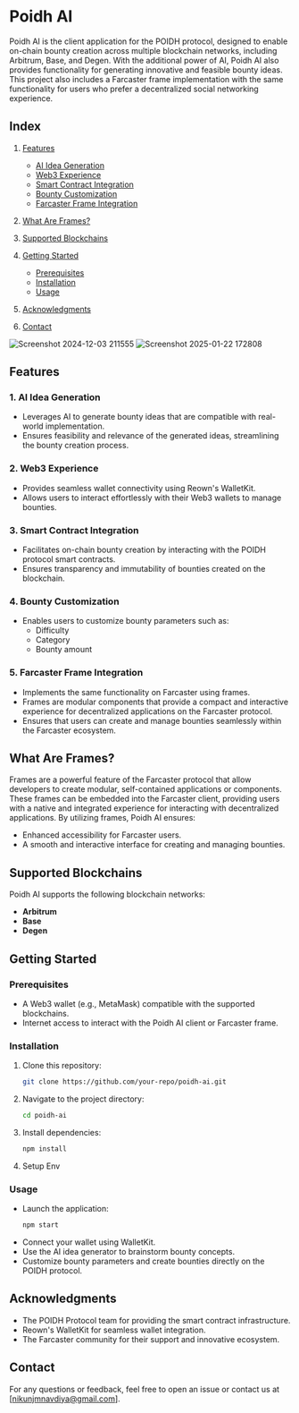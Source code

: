 # Poidh AI

Poidh AI is the client application for the POIDH protocol, designed to enable on-chain bounty creation across multiple blockchain networks, including Arbitrum, Base, and Degen. With the additional power of AI, Poidh AI also provides functionality for generating innovative and feasible bounty ideas. This project also includes a Farcaster frame implementation with the same functionality for users who prefer a decentralized social networking experience.

## Index
1. [Features](#features)
   - [AI Idea Generation](#1-ai-idea-generation)
   - [Web3 Experience](#2-web3-experience)
   - [Smart Contract Integration](#3-smart-contract-integration)
   - [Bounty Customization](#4-bounty-customization)
   - [Farcaster Frame Integration](#5-farcaster-frame-integration)
   
2. [What Are Frames?](#what-are-frames)
3. [Supported Blockchains](#supported-blockchains)
4. [Getting Started](#getting-started)
   - [Prerequisites](#prerequisites)
   - [Installation](#installation)
   - [Usage](#usage)


5. [Acknowledgments](#acknowledgments)
6. [Contact](#contact)


![Screenshot 2024-12-03 211555](https://github.com/user-attachments/assets/409741f4-c6ba-4e27-9f72-e7c58b7fc616)
![Screenshot 2025-01-22 172808](https://github.com/user-attachments/assets/97e94b46-2c7c-4593-ab56-00b4360f2e82)


## Features

### 1. AI Idea Generation
- Leverages AI to generate bounty ideas that are compatible with real-world implementation.
- Ensures feasibility and relevance of the generated ideas, streamlining the bounty creation process.

### 2. Web3 Experience
- Provides seamless wallet connectivity using Reown's WalletKit.
- Allows users to interact effortlessly with their Web3 wallets to manage bounties.

### 3. Smart Contract Integration
- Facilitates on-chain bounty creation by interacting with the POIDH protocol smart contracts.
- Ensures transparency and immutability of bounties created on the blockchain.

### 4. Bounty Customization
- Enables users to customize bounty parameters such as:
  - Difficulty
  - Category
  - Bounty amount

### 5. Farcaster Frame Integration
- Implements the same functionality on Farcaster using frames.
- Frames are modular components that provide a compact and interactive experience for decentralized applications on the Farcaster protocol.
- Ensures that users can create and manage bounties seamlessly within the Farcaster ecosystem.


## What Are Frames?
Frames are a powerful feature of the Farcaster protocol that allow developers to create modular, self-contained applications or components. These frames can be embedded into the Farcaster client, providing users with a native and integrated experience for interacting with decentralized applications. By utilizing frames, Poidh AI ensures:
- Enhanced accessibility for Farcaster users.
- A smooth and interactive interface for creating and managing bounties.

## Supported Blockchains
Poidh AI supports the following blockchain networks:
- **Arbitrum**
- **Base**
- **Degen**

## Getting Started

### Prerequisites
- A Web3 wallet (e.g., MetaMask) compatible with the supported blockchains.
- Internet access to interact with the Poidh AI client or Farcaster frame.

### Installation
1. Clone this repository:
   ```bash
   git clone https://github.com/your-repo/poidh-ai.git
   ```
2. Navigate to the project directory:
   ```bash
   cd poidh-ai
   ```
3. Install dependencies:
   ```bash
   npm install
   ```
4. Setup Env


### Usage
- Launch the application:
  ```bash
  npm start
  ```
- Connect your wallet using WalletKit.
- Use the AI idea generator to brainstorm bounty concepts.
- Customize bounty parameters and create bounties directly on the POIDH protocol.



## Acknowledgments
- The POIDH Protocol team for providing the smart contract infrastructure.
- Reown's WalletKit for seamless wallet integration.
- The Farcaster community for their support and innovative ecosystem.

## Contact
For any questions or feedback, feel free to open an issue or contact us at [nikunjmnavdiya@gmail.com].

